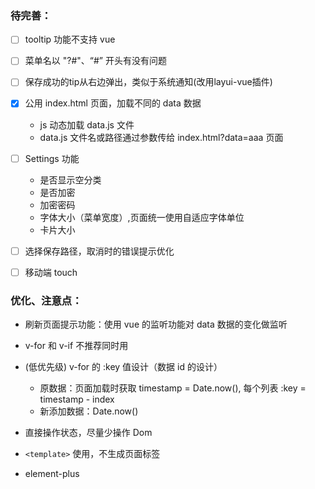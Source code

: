 ### 待完善：
- [ ] tooltip 功能不支持 vue

- [ ] 菜单名以 "?#"、“#” 开头有没有问题

- [ ] 保存成功的tip从右边弹出，类似于系统通知(改用layui-vue插件)

- [x] 公用 index.html 页面，加载不同的 data 数据
    - js 动态加载 data.js 文件
    - data.js 文件名或路径通过参数传给 index.html?data=aaa 页面

- [ ] Settings 功能
    - 是否显示空分类
    - 是否加密
    - 加密密码
    - 字体大小（菜单宽度）,页面统一使用自适应字体单位
    - 卡片大小

- [ ] 选择保存路径，取消时的错误提示优化

- [ ] 移动端 touch 


### 优化、注意点：

- 刷新页面提示功能：使用 vue 的监听功能对 data 数据的变化做监听

- v-for 和 v-if 不推荐同时用

- (低优先级) v-for 的 :key 值设计（数据 id 的设计）
    - 原数据：页面加载时获取 timestamp = Date.now(), 每个列表 :key = timestamp - index
    - 新添加数据：Date.now()

- 直接操作状态，尽量少操作 Dom

- `<template>` 使用，不生成页面标签

- element-plus